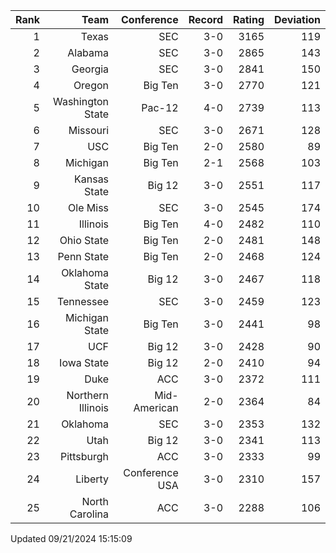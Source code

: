 | Rank  | Team                 | Conference           | Record   | Rating | Deviation |
| ---:  | ---:                 | ---:                 | ---:     | ---:   | ---:      |
| 1     | Texas                | SEC                  | 3-0      | 3165   | 119       |
| 2     | Alabama              | SEC                  | 3-0      | 2865   | 143       |
| 3     | Georgia              | SEC                  | 3-0      | 2841   | 150       |
| 4     | Oregon               | Big Ten              | 3-0      | 2770   | 121       |
| 5     | Washington State     | Pac-12               | 4-0      | 2739   | 113       |
| 6     | Missouri             | SEC                  | 3-0      | 2671   | 128       |
| 7     | USC                  | Big Ten              | 2-0      | 2580   | 89        |
| 8     | Michigan             | Big Ten              | 2-1      | 2568   | 103       |
| 9     | Kansas State         | Big 12               | 3-0      | 2551   | 117       |
| 10    | Ole Miss             | SEC                  | 3-0      | 2545   | 174       |
| 11    | Illinois             | Big Ten              | 4-0      | 2482   | 110       |
| 12    | Ohio State           | Big Ten              | 2-0      | 2481   | 148       |
| 13    | Penn State           | Big Ten              | 2-0      | 2468   | 124       |
| 14    | Oklahoma State       | Big 12               | 3-0      | 2467   | 118       |
| 15    | Tennessee            | SEC                  | 3-0      | 2459   | 123       |
| 16    | Michigan State       | Big Ten              | 3-0      | 2441   | 98        |
| 17    | UCF                  | Big 12               | 3-0      | 2428   | 90        |
| 18    | Iowa State           | Big 12               | 2-0      | 2410   | 94        |
| 19    | Duke                 | ACC                  | 3-0      | 2372   | 111       |
| 20    | Northern Illinois    | Mid-American         | 2-0      | 2364   | 84        |
| 21    | Oklahoma             | SEC                  | 3-0      | 2353   | 132       |
| 22    | Utah                 | Big 12               | 3-0      | 2341   | 113       |
| 23    | Pittsburgh           | ACC                  | 3-0      | 2333   | 99        |
| 24    | Liberty              | Conference USA       | 3-0      | 2310   | 157       |
| 25    | North Carolina       | ACC                  | 3-0      | 2288   | 106       |

Updated 09/21/2024 15:15:09
